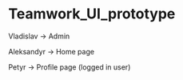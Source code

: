 # Teamwork_UI_prototype

Vladislav -> Admin

Aleksandyr -> Home page

Petyr -> Profile page (logged in user)
